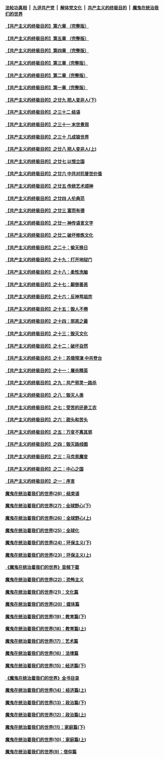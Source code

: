 ####  [法轮功真相](../../../../basic/blob/master/README.md?t=05020401) &nbsp;|&nbsp; [九评共产党](../../../../9ping.md/blob/master/README.md?t=05020401) &nbsp;|&nbsp; [解体党文化](../../../../jtdwh.md/blob/master/README.md?t=05020401)  &nbsp;|&nbsp; [共产主义的终极目的](../../../../gczydzjmd.md/blob/master/README.md?t=05020401) &nbsp;|&nbsp; [魔鬼在统治我们的世界](../../../../mgztzwmdsj.md/blob/master/README.md?t=05020401) 

#### [【共产主义的终极目的】第六章 （完整版）](../pages/nsc422/n11428913.md?t=05020401) 

#### [【共产主义的终极目的】第五章 （完整版）](../pages/nsc422/n11428912.md?t=05020401) 

#### [【共产主义的终极目的】第四章 （完整版）](../pages/nsc422/n11428907.md?t=05020401) 

#### [【共产主义的终极目的】第三章（完整版）](../pages/nsc422/n11428848.md?t=05020401) 

#### [【共产主义的终极目的】第二章（完整版）](../pages/nsc422/n11428831.md?t=05020401) 

#### [【共产主义的终极目的】第一章（完整版）](../pages/nsc422/n11417651.md?t=05020401) 

#### [【共产主义的终极目的】之廿九 把人变非人(下)](../pages/nsc422/n11344140.md?t=05020401) 

#### [【共产主义的终极目的】之三十二 结语](../pages/nsc422/n11360535.md?t=05020401) 

#### [【共产主义的终极目的】之三十一 末世景观](../pages/nsc422/n11351129.md?t=05020401) 

#### [【共产主义的终极目的】之三十 几成狼世界](../pages/nsc422/n11348280.md?t=05020401) 

#### [【共产主义的终极目的】之廿八 把人变非人(上)](../pages/nsc422/n11340492.md?t=05020401) 

#### [【共产主义的终极目的】之廿七 以恨立国](../pages/nsc422/n11336944.md?t=05020401) 

#### [【共产主义的终极目的】之廿六 中共对抗普世价值](../pages/nsc422/n11324785.md?t=05020401) 

#### [【共产主义的终极目的】之廿五 传统艺术颂神](../pages/nsc422/n11296396.md?t=05020401) 

#### [【共产主义的终极目的】之廿四 人伦典范](../pages/nsc422/n11296397.md?t=05020401) 

#### [【共产主义的终极目的】之廿三 富而有德](../pages/nsc422/n11283598.md?t=05020401) 

#### [【共产主义的终极目的】之廿一 神传语言文字](../pages/nsc422/n11263265.md?t=05020401) 

#### [【共产主义的终极目的】之廿二 破坏修炼文化](../pages/nsc422/n11245728.md?t=05020401) 

#### [【共产主义的终极目的】之二十：偷天换日](../pages/nsc422/n11238846.md?t=05020401) 

#### [【共产主义的终极目的】之十九：打开地狱门](../pages/nsc422/n11206376.md?t=05020401) 

#### [【共产主义的终极目的】之十八：柔性洗脑](../pages/nsc422/n11199994.md?t=05020401) 

#### [【共产主义的终极目的】之十七：颠倒善恶](../pages/nsc422/n11179782.md?t=05020401) 

#### [【共产主义的终极目的】之十六：反神骂祖宗](../pages/nsc422/n11166798.md?t=05020401) 

#### [【共产主义的终极目的】之十五：毁人不倦](../pages/nsc422/n11166792.md?t=05020401) 

#### [【共产主义的终极目的】之十四：邪恶之最](../pages/nsc422/n11150249.md?t=05020401) 

#### [【共产主义的终极目的】之十三：毁灭文化](../pages/nsc422/n11135227.md?t=05020401) 

#### [【共产主义的终极目的】之十二：破坏自然](../pages/nsc422/n11135214.md?t=05020401) 

#### [【共产主义的终极目的】之十：苏俄预演 中共登台](../pages/nsc422/n11118424.md?t=05020401) 

#### [【共产主义的终极目的】之十一：屠杀精英](../pages/nsc422/n11118442.md?t=05020401) 

#### [【共产主义的终极目的】之九：共产邪灵一路杀](../pages/nsc422/n11114139.md?t=05020401) 

#### [【共产主义的终极目的】之八：毁灭人类](../pages/nsc422/n11108503.md?t=05020401) 

#### [【共产主义的终极目的】之七：受苦的还是工农](../pages/nsc422/n11101809.md?t=05020401) 

#### [【共产主义的终极目的】之六：甜头和苦头](../pages/nsc422/n11096971.md?t=05020401) 

#### [【共产主义的终极目的】之五：万变不离其邪](../pages/nsc422/n11091285.md?t=05020401) 

#### [【共产主义的终极目的】之四：毁灭路线图](../pages/nsc422/n11086284.md?t=05020401) 

#### [【共产主义的终极目的】之三：马克思魔变](../pages/nsc422/n11061941.md?t=05020401) 

#### [【共产主义的终极目的】之二：中心之国](../pages/nsc422/n11047728.md?t=05020401) 

#### [【共产主义的终极目的】之一：序言](../pages/nsc422/n11086077.md?t=05020401) 

#### [魔鬼在统治着我们的世界(28)：结束语](../pages/nsc422/n10936246.md?t=05020401) 

#### [魔鬼在统治着我们的世界(27)：全球野心(下)](../pages/nsc422/n10928319.md?t=05020401) 

#### [魔鬼在统治着我们的世界(26)：全球野心(上)](../pages/nsc422/n10900318.md?t=05020401) 

#### [魔鬼在统治着我们的世界(25)：全球化](../pages/nsc422/n10788205.md?t=05020401) 

#### [魔鬼在统治着我们的世界(24)：环保主义(下)](../pages/nsc422/n10695307.md?t=05020401) 

#### [魔鬼在统治着我们的世界(23)：环保主义(上)](../pages/nsc422/n10688613.md?t=05020401) 

#### [《魔鬼在统治着我们的世界》音频下载](../pages/nsc422/n10635553.md?t=05020401) 

#### [魔鬼在统治着我们的世界(22)：恐怖主义](../pages/nsc422/n10614727.md?t=05020401) 

#### [魔鬼在统治着我们的世界(21)：文化篇](../pages/nsc422/n10597706.md?t=05020401) 

#### [魔鬼在统治着我们的世界(20)：媒体篇](../pages/nsc422/n10586579.md?t=05020401) 

#### [魔鬼在统治着我们的世界(19)：教育篇(下)](../pages/nsc422/n10564808.md?t=05020401) 

#### [魔鬼在统治着我们的世界(18)：教育篇(上)](../pages/nsc422/n10526970.md?t=05020401) 

#### [魔鬼在统治着我们的世界(17)：艺术篇](../pages/nsc422/n10499093.md?t=05020401) 

#### [魔鬼在统治着我们的世界(16)：法律篇](../pages/nsc422/n10485969.md?t=05020401) 

#### [魔鬼在统治着我们的世界(15)：经济篇(下)](../pages/nsc422/n10469975.md?t=05020401) 

#### [《魔鬼在统治着我们的世界》全书目录](../pages/nsc422/n10464261.md?t=05020401) 

#### [魔鬼在统治着我们的世界(14)：经济篇(上)](../pages/nsc422/n10457370.md?t=05020401) 

#### [魔鬼在统治着我们的世界(13)：政治篇(下)](../pages/nsc422/n10448270.md?t=05020401) 

#### [魔鬼在统治着我们的世界(12)：政治篇(上)](../pages/nsc422/n10444576.md?t=05020401) 

#### [魔鬼在统治着我们的世界(11)：家庭篇(下)](../pages/nsc422/n10440961.md?t=05020401) 

#### [魔鬼在统治着我们的世界(10)：家庭篇(上)](../pages/nsc422/n10435448.md?t=05020401) 

#### [魔鬼在统治着我们的世界(9)：信仰篇](../pages/nsc422/n10432159.md?t=05020401) 

